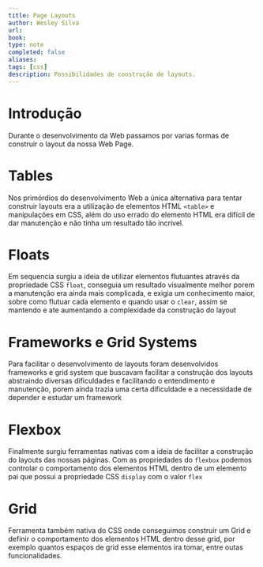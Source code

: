 ```yaml
---
title: Page Layouts
author: Wesley Silva
url:
book:
type: note
completed: false
aliases:
tags: [css]
description: Possibilidades de construção de layouts.
---
```

# Introdução
Durante o desenvolvimento da Web passamos por varias formas de construir o layout da nossa Web Page.

# Tables
Nos primórdios do desenvolvimento Web a única alternativa para tentar construir layouts era a utilização de elementos HTML `<table>` e manipulações em CSS, além do uso errado do elemento HTML era difícil de dar manutenção e não tinha um resultado tão incrível.

# Floats
Em sequencia surgiu a ideia de utilizar elementos flutuantes através da propriedade CSS `float`, conseguia um resultado visualmente melhor porem a manutenção era ainda mais complicada, e exigia um conhecimento maior, sobre como flutuar cada elemento e quando usar o `clear`, assim se mantendo e ate aumentando a complexidade da construção do layout

# Frameworks e Grid Systems
Para facilitar o desenvolvimento de layouts foram desenvolvidos frameworks e grid system que buscavam facilitar a construção dos layouts abstraindo diversas dificuldades e facilitando o entendimento e manutenção, porem ainda trazia uma certa dificuldade e a necessidade de depender e estudar um framework

# Flexbox
Finalmente surgiu ferramentas nativas com a ideia de facilitar a construção do layouts das nossas páginas. Com as propriedades do `flexbox` podemos controlar o comportamento dos elementos HTML dentro de um elemento pai que possui a propriedade CSS `display` com o valor `flex`

# Grid
Ferramenta também nativa do CSS onde conseguimos construir um Grid e definir o comportamento dos elementos  HTML dentro desse grid, por exemplo quantos espaços de grid esse elementos ira tomar, entre outas funcionalidades.